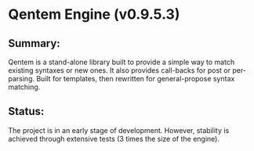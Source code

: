 # Qentem Engine (v0.9.5.3)

## Summary:
Qentem is a stand-alone library built to provide a simple way to match existing syntaxes or new ones. It also provides call-backs for post or per-parsing. Built for templates, then rewritten for general-propose syntax matching.

## Status:
The project is in an early stage of development. However, stability is achieved through extensive tests (3 times the size of the engine).
